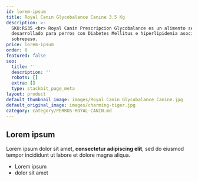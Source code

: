 ```yaml
---
id: lorem-ipsum
title: Royal Canin Glycobalance Canine 3.5 Kg
description: >-
  SKU:RG35 <br> Royal Canin Prescripcion Glycobalance es un alimento seco
  desarrollado para perros con Diabetes Mellitus e hiperlipidemia asociada a un
  sobrepeso.
price: lorem-ipsum
order: 0
featured: false
seo:
  title: ''
  description: ''
  robots: []
  extra: []
  type: stackbit_page_meta
layout: product
default_thumbnail_image: images/Royal Canin Glycobalance Canine.jpg
default_original_image: images/charming-tiger.jpg
category: category/PERROS-ROYAL-CANIN.md
---
```

## Lorem ipsum

Lorem ipsum dolor sit amet, **consectetur adipiscing elit**, sed do eiusmod tempor incididunt ut labore et dolore magna aliqua.

- Lorem ipsum
- dolor sit amet